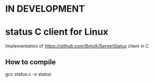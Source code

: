# IN DEVELOPMENT
# status C client for Linux

Implementation of https://github.com/BotoX/ServerStatus client in C

## How to compile
gcc status.c -o status